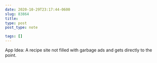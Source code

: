 ```yaml
---
date: 2020-10-29T23:17:44-0600
slug: 83864
title: 
type: post
post_type: note

tags: []
---
```

App Idea: A recipe site not filled with garbage ads and gets directly to the point.



